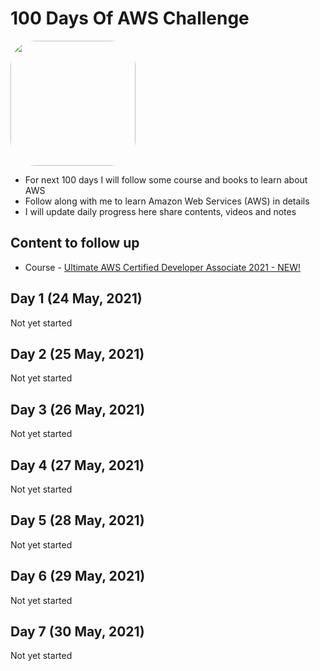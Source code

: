 # 100 Days Of AWS Challenge

<a href="https://www.youtube.com/watch?v=77XaHwNxH68">
<img src="https://i3.ytimg.com/vi/77XaHwNxH68/hqdefault.jpg" align="center" width="200" style="border-radius:40px" />
</a>

- For next 100 days I will follow some course and books to learn about AWS
- Follow along with me to learn Amazon Web Services (AWS) in details
- I will update daily progress here share contents, videos and notes

## Content to follow up
- Course - [Ultimate AWS Certified Developer Associate 2021 - NEW!](https://www.udemy.com/course/aws-certified-developer-associate-dva-c01/)


## Day 1 (24 May, 2021)
Not yet started

## Day 2 (25 May, 2021)
Not yet started

## Day 3 (26 May, 2021)
Not yet started

## Day 4 (27 May, 2021)
Not yet started

## Day 5 (28 May, 2021)
Not yet started

## Day 6 (29 May, 2021)
Not yet started

## Day 7 (30 May, 2021)
Not yet started
